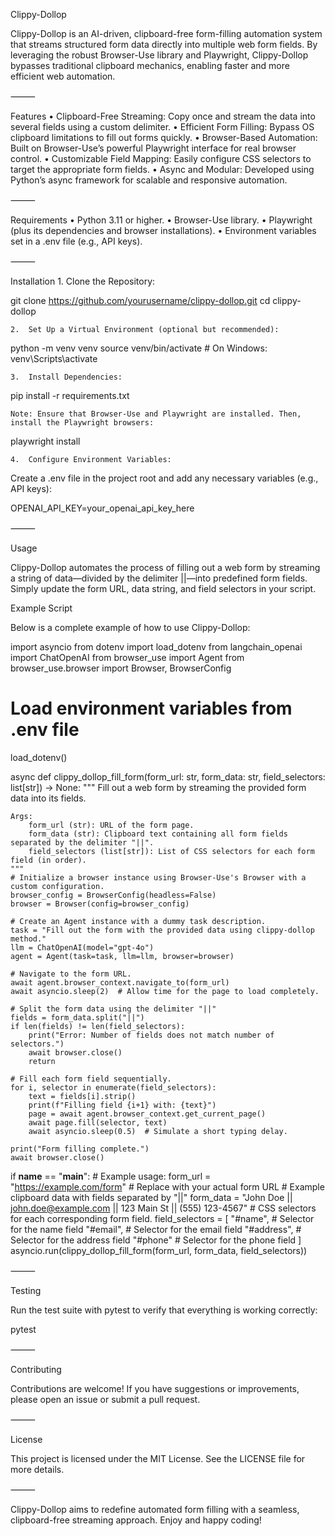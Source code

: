Clippy-Dollop

Clippy-Dollop is an AI-driven, clipboard-free form-filling automation system that streams structured form data directly into multiple web form fields. By leveraging the robust Browser-Use library and Playwright, Clippy-Dollop bypasses traditional clipboard mechanics, enabling faster and more efficient web automation.

⸻

Features
	•	Clipboard-Free Streaming: Copy once and stream the data into several fields using a custom delimiter.
	•	Efficient Form Filling: Bypass OS clipboard limitations to fill out forms quickly.
	•	Browser-Based Automation: Built on Browser-Use’s powerful Playwright interface for real browser control.
	•	Customizable Field Mapping: Easily configure CSS selectors to target the appropriate form fields.
	•	Async and Modular: Developed using Python’s async framework for scalable and responsive automation.

⸻

Requirements
	•	Python 3.11 or higher.
	•	Browser-Use library.
	•	Playwright (plus its dependencies and browser installations).
	•	Environment variables set in a .env file (e.g., API keys).

⸻

Installation
	1.	Clone the Repository:

git clone https://github.com/yourusername/clippy-dollop.git
cd clippy-dollop


	2.	Set Up a Virtual Environment (optional but recommended):

python -m venv venv
source venv/bin/activate  # On Windows: venv\Scripts\activate


	3.	Install Dependencies:

pip install -r requirements.txt

	Note: Ensure that Browser-Use and Playwright are installed. Then, install the Playwright browsers:

playwright install


	4.	Configure Environment Variables:
Create a .env file in the project root and add any necessary variables (e.g., API keys):

OPENAI_API_KEY=your_openai_api_key_here



⸻

Usage

Clippy-Dollop automates the process of filling out a web form by streaming a string of data—divided by the delimiter ||—into predefined form fields. Simply update the form URL, data string, and field selectors in your script.

Example Script

Below is a complete example of how to use Clippy-Dollop:

import asyncio
from dotenv import load_dotenv
from langchain_openai import ChatOpenAI
from browser_use import Agent
from browser_use.browser import Browser, BrowserConfig

# Load environment variables from .env file
load_dotenv()

async def clippy_dollop_fill_form(form_url: str, form_data: str, field_selectors: list[str]) -> None:
    """
    Fill out a web form by streaming the provided form data into its fields.
    
    Args:
        form_url (str): URL of the form page.
        form_data (str): Clipboard text containing all form fields separated by the delimiter "||".
        field_selectors (list[str]): List of CSS selectors for each form field (in order).
    """
    # Initialize a browser instance using Browser-Use's Browser with a custom configuration.
    browser_config = BrowserConfig(headless=False)
    browser = Browser(config=browser_config)
    
    # Create an Agent instance with a dummy task description.
    task = "Fill out the form with the provided data using clippy-dollop method."
    llm = ChatOpenAI(model="gpt-4o")
    agent = Agent(task=task, llm=llm, browser=browser)
    
    # Navigate to the form URL.
    await agent.browser_context.navigate_to(form_url)
    await asyncio.sleep(2)  # Allow time for the page to load completely.
    
    # Split the form data using the delimiter "||"
    fields = form_data.split("||")
    if len(fields) != len(field_selectors):
        print("Error: Number of fields does not match number of selectors.")
        await browser.close()
        return

    # Fill each form field sequentially.
    for i, selector in enumerate(field_selectors):
        text = fields[i].strip()
        print(f"Filling field {i+1} with: {text}")
        page = await agent.browser_context.get_current_page()
        await page.fill(selector, text)
        await asyncio.sleep(0.5)  # Simulate a short typing delay.

    print("Form filling complete.")
    await browser.close()

if __name__ == "__main__":
    # Example usage:
    form_url = "https://example.com/form"  # Replace with your actual form URL
    # Example clipboard data with fields separated by "||"
    form_data = "John Doe || john.doe@example.com || 123 Main St || (555) 123-4567"
    # CSS selectors for each corresponding form field.
    field_selectors = [
        "#name",       # Selector for the name field
        "#email",      # Selector for the email field
        "#address",    # Selector for the address field
        "#phone"       # Selector for the phone field
    ]
    asyncio.run(clippy_dollop_fill_form(form_url, form_data, field_selectors))



⸻

Testing

Run the test suite with pytest to verify that everything is working correctly:

pytest



⸻

Contributing

Contributions are welcome! If you have suggestions or improvements, please open an issue or submit a pull request.

⸻

License

This project is licensed under the MIT License. See the LICENSE file for more details.

⸻

Clippy-Dollop aims to redefine automated form filling with a seamless, clipboard-free streaming approach. Enjoy and happy coding!
